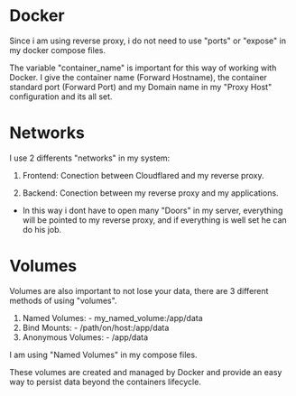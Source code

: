 # Docker

Since i am using reverse proxy, i do not need to use "ports" or "expose" in my docker compose files.

The variable "container_name" is important for this way of working with Docker. I give the container name (Forward Hostname), the container standard port (Forward Port) and my Domain name in my "Proxy Host" configuration and its all set.

# Networks
I use 2 differents "networks" in my system:

1. Frontend: Conection between Cloudflared and my reverse proxy.    

2. Backend: Conection between my reverse proxy and my applications.

- In this way i dont have to open many "Doors" in my server, everything will be pointed to my reverse proxy, and if everything is well set he can do his job.

 # Volumes
 Volumes are also important to not lose your data, there are 3 different methods of using "volumes".

 1. Named Volumes:     - my_named_volume:/app/data
 2. Bind Mounts:       - /path/on/host:/app/data
 3. Anonymous Volumes: - /app/data

 I am using "Named Volumes" in my compose files. 

 These volumes are created and managed by Docker and provide an easy way to persist data beyond the containers lifecycle.

